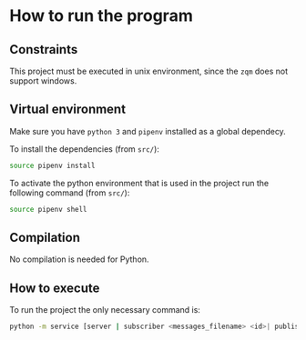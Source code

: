 # How to run the program

## Constraints

This project must be executed in unix environment, since the `zqm` does not support windows.

## Virtual environment

Make sure you have `python 3` and `pipenv` installed as a global dependecy.

To install the dependencies (from `src/`):

```bash
source pipenv install
```

To activate the python environment that is used in the project run the following command (from `src/`):

```bash
source pipenv shell
```

## Compilation

No compilation is needed for Python.

## How to execute

To run the project the only necessary command is:

```bash
python -m service [server | subscriber <messages_filename> <id>| publisher <topics_filename> <id>]
```
